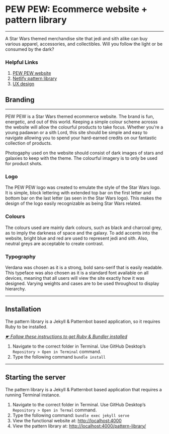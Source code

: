 # PEW PEW: Ecommerce website + pattern library
---

A Star Wars themed merchandise site that jedi and sith alike can buy various apparel, accessories, and collectibles. Will you follow the light or be consumed by the dark?

### Helpful Links

1. [PEW PEW website](https://elated-joliot-4d9f2c.netlify.com/)
2. [Netlify pattern library](https://elated-joliot-4d9f2c.netlify.com/pattern-library/#brand)
3. [UX design](https://jessjodoin715263.invisionapp.com/public/share/FBYV1LG2T)

## Branding
---

PEW PEW is a Star Wars themed ecommerce website. The brand is fun, energetic, and out of this world. Keeping a simple colour scheme acrosss the website will allow the colourful products to take focus. Whether you're a young padawan or a sith Lord, this site should be simple and easy to navigate allowing you to spend your hard-earned credits on our fantastic collection of products.

Photogaphy used on the website should consist of dark images of stars and galaxies to keep with the theme. The colourful imagery is to only be used for product shots.

### Logo
The PEW PEW logo was created to emulate the style of the Star Wars logo. It is simple, block lettering with extended top bar on the first letter and bottom bar on the last letter (as seen in the Star Wars logo). This makes the design of the logo easily recognizable as being Star Wars related.

### Colours
The colours used are mainly dark colours, such as black and charcoal grey, as to imply the darkness of space and the galaxy. To add accents into the website, bright blue and red are used to represent jedi and sith. Also, neutral greys are acceptable to create contrast.

### Typography
Verdana was chosen as it is a strong, bold sans-serif that is easily readable. This typeface was also chosen as it is a standard font available on all devices, meaning that all users will view the site exactly how it was designed. Varying weights and cases are to be used throughout to display hierarchy.

---

## Installation

The pattern library is a Jekyll & Patternbot based application, so it requires Ruby to be installed.

[*☛ Follow these instructions to get Ruby & Bundler installed*](https://learn-the-web.algonquindesign.ca/courses/web-dev-4/install-more-developer-tools/)

1. Navigate to the correct folder in Terminal. Use GitHub Desktop’s `Repository > Open in Terminal` command.
2. Type the following command `bundle install`

---

## Starting the server

The pattern library is a Jekyll & Patternbot based application that requires a running Terminal instance.

1. Navigate to the correct folder in Terminal. Use GitHub Desktop’s `Repository > Open in Termal` command.
2. Type the following command: `bundle exec jekyll serve`
3. View the functional website at: [http://localhost:4000](http://localhost:4000)
4. View the pattern library at: [http://localhost:4000/pattern-library/](http://localhost:4000/pattern-library/)
